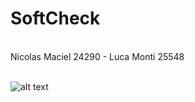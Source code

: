 # SoftCheck
</br>
Nicolas Maciel 24290 - Luca Monti 25548 
</br>
</br>

![alt text](https://raw.githubusercontent.com/nicoamaciel/LAB2---PROYECTO/main/readme.png)
